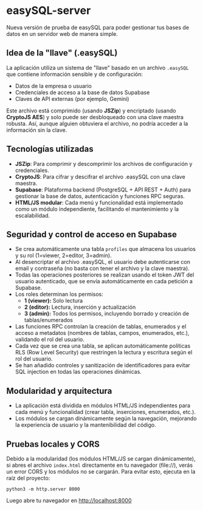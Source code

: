 # easySQL-server
Nueva versión de prueba de easySQL para poder gestionar tus bases de datos en un servidor web de manera simple.

## Idea de la "llave" (.easySQL)
La aplicación utiliza un sistema de "llave" basado en un archivo `.easySQL` que contiene información sensible y de configuración:
- Datos de la empresa o usuario
- Credenciales de acceso a la base de datos Supabase
- Claves de API externas (por ejemplo, Gemini)

Este archivo está comprimido (usando **JSZip**) y encriptado (usando **CryptoJS AES**) y solo puede ser desbloqueado con una clave maestra robusta. Así, aunque alguien obtuviera el archivo, no podría acceder a la información sin la clave.

## Tecnologías utilizadas
- **JSZip**: Para comprimir y descomprimir los archivos de configuración y credenciales.
- **CryptoJS**: Para cifrar y descifrar el archivo .easySQL con una clave maestra.
- **Supabase**: Plataforma backend (PostgreSQL + API REST + Auth) para gestionar la base de datos, autenticación y funciones RPC seguras.
- **HTML/JS modular**: Cada menú y funcionalidad está implementado como un módulo independiente, facilitando el mantenimiento y la escalabilidad.

## Seguridad y control de acceso en Supabase
- Se crea automáticamente una tabla `profiles` que almacena los usuarios y su rol (1=viewer, 2=editor, 3=admin).
- Al desencriptar el archivo .easySQL, el usuario debe autenticarse con email y contraseña (no basta con tener el archivo y la clave maestra).
- Todas las operaciones posteriores se realizan usando el token JWT del usuario autenticado, que se envía automáticamente en cada petición a Supabase.
- Los roles determinan los permisos:
  - **1 (viewer):** Solo lectura
  - **2 (editor):** Lectura, inserción y actualización
  - **3 (admin):** Todos los permisos, incluyendo borrado y creación de tablas/enumerados
- Las funciones RPC controlan la creación de tablas, enumerados y el acceso a metadatos (nombres de tablas, campos, enumerados, etc.), validando el rol del usuario.
- Cada vez que se crea una tabla, se aplican automáticamente políticas RLS (Row Level Security) que restringen la lectura y escritura según el rol del usuario.
- Se han añadido controles y sanitización de identificadores para evitar SQL injection en todas las operaciones dinámicas.

## Modularidad y arquitectura
- La aplicación está dividida en módulos HTML/JS independientes para cada menú y funcionalidad (crear tabla, inserciones, enumerados, etc.).
- Los módulos se cargan dinámicamente según la navegación, mejorando la experiencia de usuario y la mantenibilidad del código.

## Pruebas locales y CORS
Debido a la modularidad (los módulos HTML/JS se cargan dinámicamente), si abres el archivo `index.html` directamente en tu navegador (file://), verás un error CORS y los módulos no se cargarán. Para evitar esto, ejecuta en la raíz del proyecto:

```
python3 -m http.server 8000
```

Luego abre tu navegador en [http://localhost:8000](http://localhost:8000)
